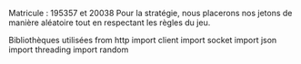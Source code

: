 Matricule : 195357 et 20038
Pour la stratégie, nous placerons nos jetons de manière aléatoire tout en respectant les règles du jeu.

Bibliothèques utilisées
from http import client
import socket
import json
import threading
import random
